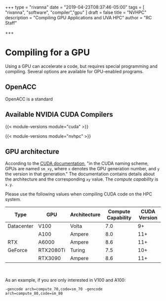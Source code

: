 +++
type = "rivanna"
date = "2019-04-23T08:37:46-05:00"
tags = [
  "rivanna", "software", "compiler","gpu"
]
draft = false
title = "NVHPC"
description = "Compiling GPU Applications and UVA HPC"
author = "RC Staff"

+++

# Compiling for a GPU

Using a GPU can accelerate a code, but requires special programming and compiling.  Several options are available for GPU-enabled programs.

## OpenACC

OpenACC is a standard

## Available NVIDIA CUDA Compilers

{{< module-versions module="cuda" >}}

{{< module-versions module="nvhpc" >}}

## GPU architecture
According to the [CUDA documentation](https://docs.nvidia.com/cuda/cuda-compiler-driver-nvcc/index.html#gpu-feature-list), "in the CUDA naming scheme, GPUs are named `sm_xy`, where `x` denotes the GPU generation number, and `y` the version in that generation." The documentation contains details about the architecture and the corresponding `xy` value. The *compute capability* is `x.y`.

Please use the following values when compiling CUDA code on the HPC system.

| Type       | GPU       | Architecture | Compute Capability | CUDA Version |
|------------|-----------|--------------|--------------------|--------------|
| Datacenter | V100      | Volta        | 7.0                | 9+           |
|            | A100      | Ampere       | 8.0                | 11+          |
| RTX        | A6000     | Ampere       | 8.6                | 11+          |
| GeForce    | RTX2080Ti | Turing       | 7.5                | 10+          |
|            | RTX3090   | Ampere       | 8.6                | 11+          |

<br>

As an example, if you are only interested in V100 and A100:
```
-gencode arch=compute_70,code=sm_70 -gencode arch=compute_80,code=sm_80
```
